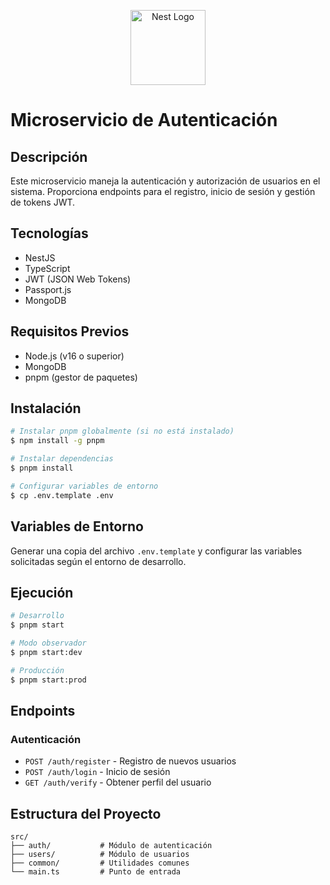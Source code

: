 <p align="center">
  <a href="http://nestjs.com/" target="blank"><img src="https://nestjs.com/img/logo-small.svg" 
  width="120" alt="Nest Logo" /></a>
</p>

# Microservicio de Autenticación

## Descripción
Este microservicio maneja la autenticación y autorización de usuarios en el sistema. Proporciona endpoints para el registro, inicio de sesión y gestión de tokens JWT.

## Tecnologías
- NestJS
- TypeScript
- JWT (JSON Web Tokens)
- Passport.js
- MongoDB

## Requisitos Previos
- Node.js (v16 o superior)
- MongoDB
- pnpm (gestor de paquetes)

## Instalación

```bash
# Instalar pnpm globalmente (si no está instalado)
$ npm install -g pnpm

# Instalar dependencias
$ pnpm install

# Configurar variables de entorno
$ cp .env.template .env
```

## Variables de Entorno
Generar una copia del archivo `.env.template` y configurar las variables solicitadas según el entorno de desarrollo.

## Ejecución

```bash
# Desarrollo
$ pnpm start

# Modo observador
$ pnpm start:dev

# Producción
$ pnpm start:prod
```

## Endpoints

### Autenticación
- `POST /auth/register` - Registro de nuevos usuarios
- `POST /auth/login` - Inicio de sesión
- `GET /auth/verify` - Obtener perfil del usuario

## Estructura del Proyecto
```
src/
├── auth/           # Módulo de autenticación
├── users/          # Módulo de usuarios
├── common/         # Utilidades comunes
└── main.ts         # Punto de entrada
```